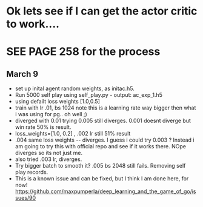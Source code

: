 # Ok lets see if I can get the actor critic to work.... 
# SEE PAGE 258 for the process

## March 9
* set up inital agent random weights, as initac.h5.
* Run 5000 self play using self_play.py - output: ac_exp_1.h5 
* using defailt loss weights [1.0,0.5]
* train with lr .01, bs 1024 note this is a learning rate way bigger then what i was using for pg.. oh well ;)
* diverged with 0.01 trying 0.005 still diverges.  0.001 doesnt diverge but win rate 50% is result.
* loss_weights=[1.0, 0.2] , .002 lr  still 51% result
* .004 same loss weights -- diverges. I guess i could try 0.003 ? Instead i am going to try this with official repo and see if it works there. NOpe diverges so its not just me.
* also tried .003 lr, diverges.
* Try bigger batch to smooth it? .005 bs 2048 still fails. Removing self play records.
* This is a known issue and can be fixed, but I think I am done here, for now!
https://github.com/maxpumperla/deep_learning_and_the_game_of_go/issues/90

